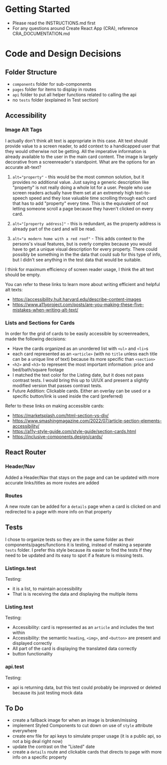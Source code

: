 # Getting Started

- Please read the INSTRUCTIONS.md first
- For any questions around Create React App (CRA), reference
  CRA_DOCUMENTATION.md

# Code and Design Decisions

## Folder Structure
- `components` folder for sub-components
- `pages` folder for items to display in routes
- `api` folder to put all helper functions related to calling the api
- no `tests` folder (explained in Test section)

## Accessibility

### Image Alt Tags

I actually don't think alt text is appropriate in this case. Alt text should provide value to a screen reader, to add context to a handicapped user that they would otherwise not be getting. All the imperative information is already available to the user in the main card content. The image is largely decorative from a screenreader's standpoint. What are the options for an accurate alt-text?

1) `alt="property"` - this would be the most common solution, but it provides no additional value. Just saying a generic description like "property" is not really doing a whole lot for a user. People who use screen readers actually have them set at an extremely high text-to-speech speed and they lose valuable time scrolling through each card that has to add "property" every time. This is the equivalent of not letting someone scroll a page because they haven't clicked on every card.

2) `alt="[property address]"` - this is redundant, as the property address is already part of the card and will be read.

3) `alt="a modern home with a red roof"` - This adds context to the persons's visual features, but is overly complex because you would have to get a unique visual description for every property. There could possibly be something in the the data that could sub for this type of info, but I didn't see anything in the test data that would be suitable.

I think for maximum efficiency of screen reader usage, I think the alt text should be empty.

You can refer to these links to learn more about writing efficient and helpful alt texts:
- https://accessibility.huit.harvard.edu/describe-content-images
- https://www.a11yproject.com/posts/are-you-making-these-five-mistakes-when-writing-alt-text/

### Lists and Sections for Cards

In order for the grid of cards to be easily accessible by screenreaders, made the following decisions:
- Have the cards organized as an unordered list with `<ul>` and `<li>`s
- each card represented as an `<article>` (with no `title` unless each title can be a unique line of text) because its more specific than `<section>` 
- `<h2>` and `<h3>` to represent the most important information: price and bed/bath/square footage
- I matched the text color for the Listing date, but it does not pass contrast tests. I would bring this up to UI/UX and present a slightly modified version that passes contrast tests.
- Future Addition: Clickable cards. Either an overlay can be used or a specific button/link is used inside the card (preferred)

Refer to these links on making accessible cards:
- https://marketsplash.com/html-section-vs-div/
- https://www.smashingmagazine.com/2022/07/article-section-elements-accessibility/
- https://a11y-style-guide.com/style-guide/section-cards.html
- https://inclusive-components.design/cards/

## React Router

### Header/Nav

Added a Header/Nav that stays on the page and can be updated with more accurate links/titles as more routes are added

### Routes

A new route can be added for a `details` page when a card is clicked on and redirected to a page with more info on that property

## Tests

I chose to organize tests so they are in the same folder as their components/pages/functions it is testing, instead of making a separate `tests` folder. I prefer this style because its easier to find the tests if they need to be updated and its easy to spot if a feature is missing tests.

### Listings.test

Testing:
- it is a list, to maintain accessibility
- That is is receiving the data and displaying the multiple items

### Listing.test

Testing:
- Accessibility: card is represented as an `article` and includes the text within
- Accessibility: the semantic `heading`, `<img>`, and `<button>` are present and displayed correctly 
- All part of the card is displaying the translated data correctly
- button functionality

### api.test

Testing:
- api is returning data, but this test could probably be improved or deleted because its just testing mock data

## To Do
- create a fallback image for when an image is broken/missing 
- implement Styled Components to cut down on use of `style` attribute everywhere
- create env file for api keys to simulate proper usage (it is a public api, so not a big deal right now)
- update the contrast on the "Listed" date
- create a `details` route and clickable cards that directs to page with more info on a specific property
